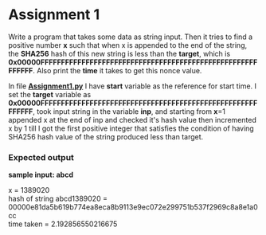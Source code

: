 # Assignment 1 
Write a program that takes some data as string input. Then it tries to find a positive number **x** such that when x is appended to the end of the string, the **SHA256** hash of this new string is less than the **target**, which is **0x00000FFFFFFFFFFFFFFFFFFFFFFFFFFFFFFFFFFFFFFFFFFFFFFFFFFFFFFFFFFF**.
Also print the **time** it takes to get this nonce value. 


In file [**Assignment1.py**](./Assignment1.py) I have **start** variable as the reference for start time. I set the **target** variable as **0x00000FFFFFFFFFFFFFFFFFFFFFFFFFFFFFFFFFFFFFFFFFFFFFFFFFFFFFFFFFFF**, took input string in the variable **inp**, and starting from **x**=1 appended x at the end of inp and checked it's hash value then incremented x by 1 till I got the first positive integer that satisfies the condition of having SHA256 hash value of the string produced less than target.

### Expected output
**sample input: abcd**

x =  1389020<br>
hash of string  abcd1389020  =  00000e81da5b619b774ea8eca8b9113e9ec072e299751b537f2969c8a8e1a0cc<br>
time taken =  2.192856550216675
